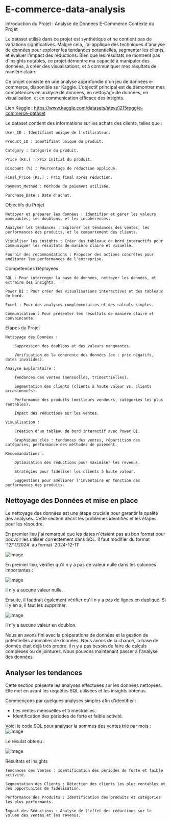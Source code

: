 # E-commerce-data-analysis

Introduction du Projet : Analyse de Données E-Commerce
Contexte du Projet

Le dataset utilisé dans ce projet est synthétique et ne contient pas de variations significatives. Malgré cela, j'ai appliqué des techniques d'analyse de données pour explorer les tendances potentielles, segmenter les clients, et évaluer l'impact des réductions. Bien que les résultats ne montrent pas d'insights notables, ce projet démontre ma capacité à manipuler des données, à créer des visualisations, et à communiquer mes résultats de manière claire.

Ce projet consiste en une analyse approfondie d'un jeu de données e-commerce, disponible sur Kaggle. L'objectif principal est de démontrer mes compétences en analyse de données, en nettoyage de données, en visualisation, et en communication efficace des insights.

Lien Kaggle : https://www.kaggle.com/datasets/steve1215rogg/e-commerce-dataset

Le dataset contient des informations sur les achats des clients, telles que :

    User_ID : Identifiant unique de l'utilisateur.

    Product_ID : Identifiant unique du produit.

    Category : Catégorie du produit.

    Price (Rs.) : Prix initial du produit.

    Discount (%) : Pourcentage de réduction appliqué.

    Final_Price (Rs.) : Prix final après réduction.

    Payment_Method : Méthode de paiement utilisée.

    Purchase_Date : Date d'achat.

Objectifs du Projet

    Nettoyer et préparer les données : Identifier et gérer les valeurs manquantes, les doublons, et les incohérences.

    Analyser les tendances : Explorer les tendances des ventes, les performances des produits, et le comportement des clients.

    Visualiser les insights : Créer des tableaux de bord interactifs pour communiquer les résultats de manière claire et visuelle.

    Fournir des recommandations : Proposer des actions concrètes pour améliorer les performances de l'entreprise.

Compétences Déployées

    SQL : Pour interroger la base de données, nettoyer les données, et extraire des insights.

    Power BI : Pour créer des visualisations interactives et des tableaux de bord.

    Excel : Pour des analyses complémentaires et des calculs simples.

    Communication : Pour présenter les résultats de manière claire et convaincante.

Étapes du Projet

    Nettoyage des Données :

        Suppression des doublons et des valeurs manquantes.

        Vérification de la cohérence des données (ex : prix négatifs, dates invalides).

    Analyse Exploratoire :

        Tendances des ventes (mensuelles, trimestrielles).

        Segmentation des clients (clients à haute valeur vs. clients occasionnels).

        Performance des produits (meilleurs vendeurs, catégories les plus rentables).

        Impact des réductions sur les ventes.

    Visualisation :

        Création d'un tableau de bord interactif avec Power BI.

        Graphiques clés : tendances des ventes, répartition des catégories, performance des méthodes de paiement.

    Recommandations :

        Optimisation des réductions pour maximiser les revenus.

        Stratégies pour fidéliser les clients à haute valeur.

        Suggestions pour améliorer l'inventaire en fonction des performances des produits.




## Nettoyage des Données et mise en place 

Le nettoyage des données est une étape cruciale pour garantir la qualité des analyses. Cette section décrit les problèmes identifiés et les étapes pour les résoudre.

En premier lieu j'ai remarqué que les dates n'étaient pas au bon format pour pouvoir les utiliser correctement dans SQL.
Il faut modifier du format '12/11/2024' au format '2024-12-11'

![image](https://github.com/user-attachments/assets/5e124cfb-82a8-44d6-9b0c-553c3aa820ef)


En premier lieu, vérifier qu'il n y a pas de valeur nulle dans les colonnes importantes : 

![image](https://github.com/user-attachments/assets/7b34b816-c17c-400d-876f-751aaaaf4316)

Il n'y a aucune valeur nulle.

Ensuite, il faudrait également vérifier qu'il n y a pas de lignes en dupliqué. Si il y en a, il faut les supprimer.

![image](https://github.com/user-attachments/assets/ac7853d6-0a07-4e88-99e1-e6340a37c3ab)

Il n'y a aucune valeur en doublon.

Nous en avons fini avec la préparations de données et la gestion de potentielles anomalies de données.
Nous avons de la chance, la base de donnée était déjà très propre, il n y a pas besoin de faire de calculs complexes ou de jointures.
Nous pouvons maintenant passer à l'analyse des données.


## Analyser les tendances

 Cette section présente les analyses effectuées sur les données nettoyées. Elle met en avant les requêtes SQL utilisées et les insights obtenus.

 Commençons par quelques analyses simples afin d'identifier :
 
- Les ventes mensuelles et trimestrielles.
- Identification des périodes de forte et faible activité.

Voici le code SQL pour analyser la sommes des ventes trié par mois :
![image](https://github.com/user-attachments/assets/9bba0e78-3363-4d0b-82db-5e6e1ae6dfea)

Le résulat obtenu :

![image](https://github.com/user-attachments/assets/b21476f5-2fd5-4e9c-9834-0d248e731bcc)




Résultats et Insights

    Tendances des Ventes : Identification des périodes de forte et faible activité.

    Segmentation des Clients : Détection des clients les plus rentables et des opportunités de fidélisation.

    Performance des Produits : Identification des produits et catégories les plus performants.

    Impact des Réductions : Analyse de l'effet des réductions sur le volume des ventes et les revenus.

    



